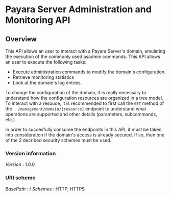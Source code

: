 # Payara Server Administration and Monitoring API


<a name="overview"></a>
## Overview
This API allows an user to interact with a Payara Server's domain, emulating the execution of the commonly used asadmin commands. This API allows an user to execute the following tasks:

* Execute administration commands to modify the domain's configuration.
* Retrieve monitoring statistics
* Look at the domain's log entries.

To change the configuration of the domain, it is really necessary to understand how the configuration resources are organized in a tree model. To interact with a resouce, it is recommended to first call the `GET` method of the `  /management/domain/{resource}` endpoint to understand what operations are supported and other details (parameters, subcommands, etc.) 

In order to succesfully consume the endpoints in this API, it must be taken into consideration if the domain's access is already secured. If so, then one of the 2 decribed security schemes must be used.


### Version information
*Version* : 1.0.0


### URI scheme
*BasePath* : /
*Schemes* : HTTP, HTTPS